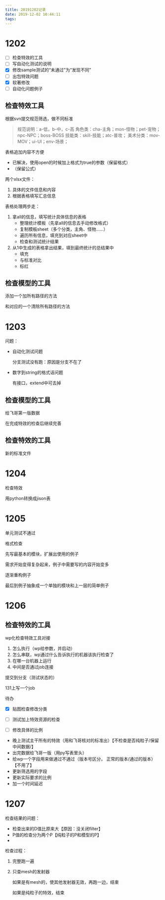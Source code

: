 ```yaml
---
title: 20191202记录
date: 2019-12-02 10:44:11
tags:
---
```


# 1202

- [ ] 检查特效的工具
- [ ] 写自动化测试的说明
- [x] 修改sample测试的“未通过”为“发现不同”
- [ ] 出包特效问题
- [x] 软著修改
- [ ] 自动化问题例子

## 检查特效工具

根据svn提交规范筛选，做不同标准

> 规范说明：a-低，b-中，c-高
> 角色类：cha-主角；mon-怪物；pet-宠物；npc-NPC；boss-BOSS
> 技能类：skill-技能；atc-普攻；
> 美术分类：mov-MOV；ui-UI；env-场景；



表格追加内容不方便

- 已解决，使用open的时候加上格式为true的参数（保留格式）
- （保留公式）



两个xlsx文件：

1. 具体的文件信息和内容
2. 根据表格填写汇总信息



表格处理两步走：

1. 拿all的信息，填写统计具体信息的表格
   - 整理统计模板（先拿all的信息去手动修改格式）
   - 复制模板sheet（多个分类，主角、怪物……）
   - 遍历所有信息，填充到对应sheet中
   - 检查和测试统计结果
2. 从1中生成的表格拿出结果，填到最终统计的总结果中
   - 填充
   - 与标准对比
   - 标红



## 检查模型的工具

添加一个加所有路径的方法

和对应的一个清除所有路径的方法

# 1203

问题：

- 自动化测试问题

  分支测试没有跑：原因是分支不在了

- 数字到string的格式话问题

  有接口，extend中可去掉

## 检查模型的工具

给飞哥第一版数据

在完成特效的检查后继续完善

## 检查特效的工具

新的标准文件



# 1204

检查特效

用python转换成jison表

# 1205

单元测试不通过

格式检查



先写最基本的模块，扩展出使用的例子

需求开始变得复杂起来，例子中需要写的内容开始变多

逐渐重构例子

最后到例子抽象成一个单独的模块和上一层的简单例子

# 1206

## 检查特效的工具

wp化检查特效工具对接

1. 怎么执行（wp给参数，并启动）
2. 怎么串联，wp通过什么告诉执行的机器该执行检查了
3. 在哪一台机器上运行
4. 中间是否通过job连接



提交到分支（测试状态的）

131上写一个job



待办

- [x] 贴图检查修改分类
- [ ] 测试加上特效资源的检查
- [ ] 修改具体的比例



- 晚上测试主干所有的特效（用和飞哥核对的标准出）【不检查是否纯粒子/保留中间数据/】
- 出完数据给飞哥一版（用py写表里头）
- 给wp一个字段用来做通过不通过（版本号区分， 正常的版本/通过的版本）【不用了】
- 更新筛选用的字段
- 更新实际要求的比例
- 加一个时间延迟

# 1207

检查结果的问题：

- 检查出来的D值比原来大【原因：没关闭filter】
- P值的检查分为两个P【纯粒子的P和模型的P】
- 



检查过程：

1. 完整跑一遍

2. 只查mesh的发射器

   如果是有mesh的，使其他发射器无效，再跑一边，结束

   如果是纯粒子的特效，结束

